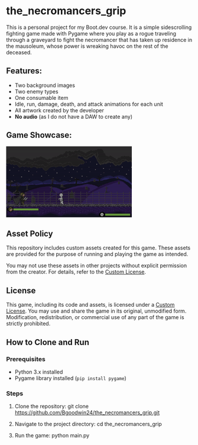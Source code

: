 # the_necromancers_grip
This is a personal project for my Boot.dev course. It is a simple sidescrolling fighting game made with Pygame where you play as a rogue traveling through a graveyard to fight the necromancer that has taken up residence in the mausoleum, whose power is wreaking havoc on the rest of the deceased.

## Features:
- Two background images
- Two enemy types
- One consumable item
- Idle, run, damage, death, and attack animations for each unit
- All artwork created by the developer
- **No audio** (as I do not have a DAW to create any)

## Game Showcase:
![Game Showcase](https://github.com/Bgoodwin24/the_necromancers_grip/raw/main/Images/PNGs/NecromancersGrip.gif)

## Asset Policy
This repository includes custom assets created for this game. These assets are provided for the purpose of running and playing the game as intended.

You may not use these assets in other projects without explicit permission from the creator. For details, refer to the [Custom License](LICENSE.md).

## License

This game, including its code and assets, is licensed under a [Custom License](LICENSE.md). You may use and share the game in its original, unmodified form. Modification, redistribution, or commercial use of any part of the game is strictly prohibited.

## How to Clone and Run

### Prerequisites
- Python 3.x installed
- Pygame library installed (`pip install pygame`)

### Steps
1. Clone the repository:
   git clone https://github.com/Bgoodwin24/the_necromancers_grip.git

2. Navigate to the project directory:
    cd the_necromancers_grip

3. Run the game:
    python main.py
